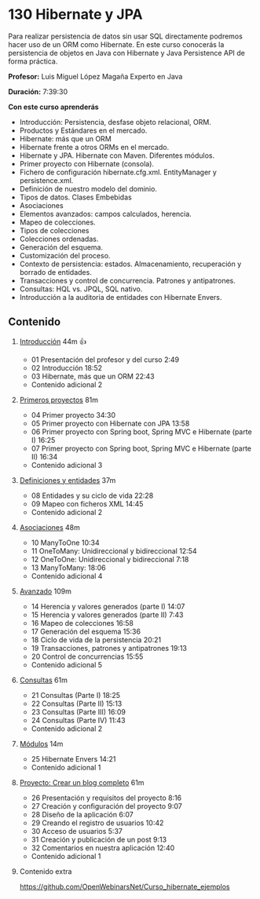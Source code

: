 # 130 Hibernate y JPA

Para realizar persistencia de datos sin usar SQL directamente podremos hacer uso de un ORM como Hibernate. En este curso conocerás la persistencia de objetos en Java con Hibernate y Java Persistence API de forma práctica.

**Profesor:** Luis Miguel López Magaña Experto en Java

**Duración:** 7:39:30

**Con este curso aprenderás**

* Introducción: Persistencia, desfase objeto relacional, ORM.
* Productos y Estándares en el mercado.
* Hibernate: más que un ORM
* Hibernate frente a otros ORMs en el mercado.
* Hibernate y JPA. Hibernate con Maven. Diferentes módulos.
* Primer proyecto con Hibernate (consola).
* Fichero de configuración hibernate.cfg.xml. EntityManager y persistence.xml.
* Definición de nuestro modelo del dominio.
* Tipos de datos. Clases Embebidas
* Asociaciones
* Elementos avanzados: campos calculados, herencia.
* Mapeo de colecciones.
* Tipos de colecciones
* Colecciones ordenadas.
* Generación del esquema.
* Customización del proceso.
* Contexto de persistencia: estados. Almacenamiento, recuperación y borrado de entidades.
* Transacciones y control de concurrencia. Patrones y antipatrones.
* Consultas: HQL vs. JPQL, SQL nativo.
* Introducción a la auditoria de entidades con Hibernate Envers.

## Contenido

1. [Introducción](130_Hibernate_y_JPA/01_Introducción.md) 44m 👍
   * 01 Presentación del profesor y del curso 2:49 
   * 02 Introducción 18:52 
   * 03 Hibernate, más que un ORM 22:43 
   * Contenido adicional 2

2. [Primeros proyectos](130_Hibernate_y_JPA/02_Primeros_proyectos.md) 81m
   * 04 Primer proyecto 34:30 
   * 05 Primer proyecto con Hibernate con JPA 13:58 
   * 06 Primer proyecto con Spring boot, Spring MVC e Hibernate (parte I) 16:25 
   * 07 Primer proyecto con Spring boot, Spring MVC e Hibernate (parte II) 16:34 
   * Contenido adicional 3

3. [Definiciones y entidades](130_Hibernate_y_JPA/03_Definiciones_y_entidades.md) 37m
   * 08 Entidades y su ciclo de vida 22:28 
   * 09 Mapeo con ficheros XML 14:45 
   * Contenido adicional 2

4. [Asociaciones](130_Hibernate_y_JPA/04_Asociaciones.md) 48m
   * 10 ManyToOne 10:34 
   * 11 OneToMany: Unidireccional y bidireccional 12:54 
   * 12 OneToOne: Unidireccional y bidireccional 7:18 
   * 13 ManyToMany: 18:06 
   * Contenido adicional 4
   
5. [Avanzado](130_Hibernate_y_JPA/05_Avanzado.md) 109m
   * 14 Herencia y valores generados (parte I) 14:07 
   * 15 Herencia y valores generados (parte II) 7:43 
   * 16 Mapeo de colecciones 16:58 
   * 17 Generación del esquema 15:36 
   * 18 Ciclo de vida de la persistencia 20:21 
   * 19 Transacciones, patrones y antipatrones 19:13 
   * 20 Control de concurrencias 15:55 
   * Contenido adicional 5

6. [Consultas](130_Hibernate_y_JPA/06_Consultas.md) 61m
   * 21 Consultas (Parte I) 18:25 
   * 22 Consultas (Parte II) 15:13 
   * 23 Consultas (Parte III) 16:09 
   * 24 Consultas (Parte IV) 11:43 
   * Contenido adicional 2

7. [Módulos](130_Hibernate_y_JPA/07_Módulos.md) 14m
   * 25 Hibernate Envers 14:21 
   * Contenido adicional 1

8. [Proyecto: Crear un blog completo](130_Hibernate_y_JPA/08_Proyecto.md) 61m
   * 26 Presentación y requisitos del proyecto 8:16 
   * 27 Creación y configuración del proyecto 9:07 
   * 28 Diseño de la aplicación 6:07 
   * 29 Creando el registro de usuarios 10:42 
   * 30 Acceso de usuarios 5:37 
   * 31 Creación y publicación de un post 9:13 
   * 32 Comentarios en nuestra aplicación 12:40 
   * Contenido adicional 1

9. Contenido extra

   https://github.com/OpenWebinarsNet/Curso_hibernate_ejemplos
